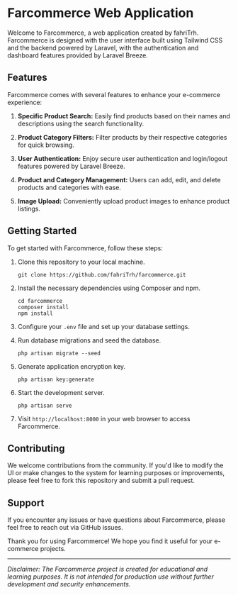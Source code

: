 # Farcommerce Web Application


Welcome to Farcommerce, a web application created by fahriTrh. Farcommerce is designed with the user interface built using Tailwind CSS and the backend powered by Laravel, with the authentication and dashboard features provided by Laravel Breeze.

## Features
Farcommerce comes with several features to enhance your e-commerce experience:

1. **Specific Product Search:** Easily find products based on their names and descriptions using the search functionality.

2. **Product Category Filters:** Filter products by their respective categories for quick browsing.

3. **User Authentication:** Enjoy secure user authentication and login/logout features powered by Laravel Breeze.

4. **Product and Category Management:** Users can add, edit, and delete products and categories with ease.

5. **Image Upload:** Conveniently upload product images to enhance product listings.

## Getting Started

To get started with Farcommerce, follow these steps:

1. Clone this repository to your local machine.
   ```shell
   git clone https://github.com/fahriTrh/farcommerce.git
   ```

2. Install the necessary dependencies using Composer and npm.
   ```shell
   cd farcommerce
   composer install
   npm install
   ```

3. Configure your `.env` file and set up your database settings.

4. Run database migrations and seed the database.
   ```shell
   php artisan migrate --seed
   ```

5. Generate application encryption key.
   ```shell
   php artisan key:generate
   ```

6. Start the development server.
   ```shell
   php artisan serve
   ```

7. Visit `http://localhost:8000` in your web browser to access Farcommerce.

## Contributing

We welcome contributions from the community. If you'd like to modify the UI or make changes to the system for learning purposes or improvements, please feel free to fork this repository and submit a pull request.

## Support

If you encounter any issues or have questions about Farcommerce, please feel free to reach out via GitHub issues.

Thank you for using Farcommerce! We hope you find it useful for your e-commerce projects.

---

*Disclaimer: The Farcommerce project is created for educational and learning purposes. It is not intended for production use without further development and security enhancements.*
